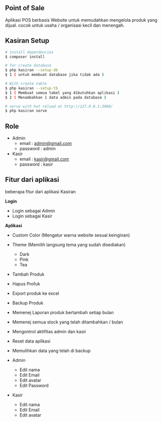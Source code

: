 ## Point of Sale
Aplikasi POS berbasis Website untuk memudahkan mengelola produk yang dijual.
cocok untuk usaha / organisasi kecil dan menengah.

<!-- - referensi   : http://app.dndsoft.my.id/dndpos/products
- tokped      : https://www.tokopedia.com/dndsoft/source-code-point-of-sale-program-kasir-berbasis-codeiginiter?extParam=ivf%3Dfalse&refined=true -->

## Kasiran Setup

```bash
# install dependencies
$ composer install

# for create database
$ php kasiran --setup-db
$ 1 ( untuk membuat database jika tidak ada )

# With create table
$ php kasiran --setup-tb
$ 1 ( Membuat semua tabel yang dibutuhkan aplikasi )
$ 2 ( Menambahkan 1 data admin pada database )

# serve with hot reload at http://127.0.0.1:3000/
$ php kasiran serve
```


## Role 
- Admin
  - email     : admin@gmail.com
  - password  : admin
- Kasir
  - email     : kasir@gmail.com
  - password  : kasir

## Fitur dari aplikasi
beberapa fitur dari aplikasi Kasiran

**Login**
 - Login sebagai Admin
 - Login sebagai Kasir

**Aplikasi**
- Custom Color (Mengatur warna website sesuai keinginan)
- Theme (Memilih langsung tema yang sudah disediakan)
  - Dark 
  - Pink
  - Tea
- Tambah Produk
- Hapus Profuk
- Export produk ke excel
- Backup Produk
- Memenej Laporan produk bertambah setiap bulan
- Memenej semua stock yang telah ditambahkan / bulan
- Mengontrol aktifitas admin dan kasir
- Reset data aplikasi
- Memulihkan data yang telah di backup

- Admin 
  - Edit nama
  - Edit Email
  - Edit avatar
  - Edit Password
- Kasir
  - Edit nama
  - Edit Email
  - Edit avatar